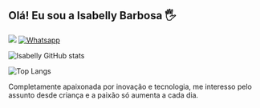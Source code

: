 ## Olá! Eu sou a Isabelly Barbosa 🖐️

<a href="https://www.linkedin.com/in/isabelly-barbosa-gon%C3%A7alves-489b8a208/" target="_blank"><img src="https://img.shields.io/badge/-LinkedIn-%230077B5?style=for-the-badge&logo=linkedin&logoColor=white" target="_blank"></a> 
[![Whatsapp](https://img.shields.io/badge/WhatsApp-25D366?style=for-the-badge&logo=whatsapp&logoColor=white)](https://wa.me/5513988372129)

![Isabelly GitHub stats](https://github-readme-stats.vercel.app/api?username=isabellycomex&show_icons=true&theme=onedark&count_private=true)

![Top Langs](https://github-readme-stats.vercel.app/api/top-langs/?username=isabellycomex&hide_progress=true)

Completamente apaixonada por inovação e tecnologia, me interesso pelo assunto desde criança e a paixão só aumenta a cada dia.






